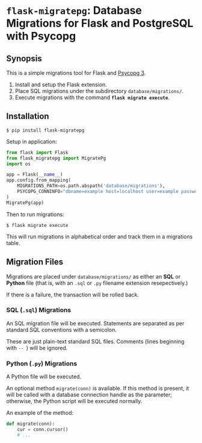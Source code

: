 # `flask-migratepg`: Database Migrations for Flask and PostgreSQL with Psycopg

## Synopsis

This is a simple migrations tool for Flask and [Psycopg 3](https://www.psycopg.org/psycopg3/).

 1. Install and setup the Flask extension.
 2. Place SQL migrations under the subdirectory `database/migrations/`.
 3. Execute migrations with the command **`flask migrate execute`**.

## Installation

```
$ pip install flask-migratepg
```

Setup in application:

````python
from flask import Flask
from flask_migratepg import MigratePg
import os

app = Flask(__name__)
app.config.from_mapping(
    MIGRATIONS_PATH=os.path.abspath('database/migrations'),
    PSYCOPG_CONNINFO="dbname=example host=localhost user=example password=secret"
)
MigratePg(app)
````

Then to run migrations:

```
$ flask migrate execute
```

This will run migrations in alphabetical order and track them in a migrations table.

## Migration Files

Migrations are placed under `database/migrations/` as either an **SQL** or **Python** file
(that is, with an `.sql` or `.py` filename extension resepectively.)

If there is a failure, the transaction will be rolled back.

### SQL (`.sql`) Migrations

An SQL migration file will be executed. Statements are separated as per standard SQL conventions with a semicolon.

These are just plain-text standard SQL files. Comments (lines beginning with `-- `) will be ignored. 

### Python (`.py`) Migrations

A Python file will be executed.

An optional method `migrate(conn)` is available. If this method is
present, it will be called with a database connection handle as the parameter; otherwise,
the Python script will be executed normally.

An example of the method:

````python
def migrate(conn):
    cur = conn.cursor()
    # ...
````
